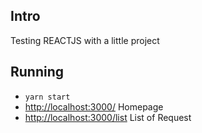 ## Intro

Testing REACTJS with a little project

## Running

- `yarn start`
- [http://localhost:3000/](http://localhost:3000/) Homepage
- [http://localhost:3000/list](http://localhost:3000/list) List of Request
